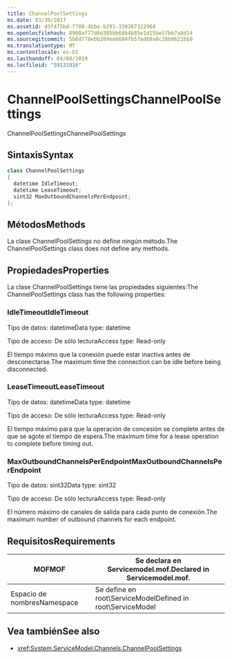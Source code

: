 ```yaml
---
title: ChannelPoolSettings
ms.date: 03/30/2017
ms.assetid: d3f475bd-f780-4bbe-b291-339387322964
ms.openlocfilehash: 8900af77d0d385bb68b4b85e1d15be57bb7a8d14
ms.sourcegitcommit: 5b6d778ebb269ee6684fb57ad69a8c28b06235b9
ms.translationtype: MT
ms.contentlocale: es-ES
ms.lasthandoff: 04/08/2019
ms.locfileid: "59131916"
---
```

# <a name="channelpoolsettings"></a><span data-ttu-id="95ef8-102">ChannelPoolSettings</span><span class="sxs-lookup"><span data-stu-id="95ef8-102">ChannelPoolSettings</span></span>
<span data-ttu-id="95ef8-103">ChannelPoolSettings</span><span class="sxs-lookup"><span data-stu-id="95ef8-103">ChannelPoolSettings</span></span>  
  
## <a name="syntax"></a><span data-ttu-id="95ef8-104">Sintaxis</span><span class="sxs-lookup"><span data-stu-id="95ef8-104">Syntax</span></span>  
  
```csharp
class ChannelPoolSettings  
{  
  datetime IdleTimeout;  
  datetime LeaseTimeout;  
  sint32 MaxOutboundChannelsPerEndpoint;  
};  
```  
  
## <a name="methods"></a><span data-ttu-id="95ef8-105">Métodos</span><span class="sxs-lookup"><span data-stu-id="95ef8-105">Methods</span></span>  
 <span data-ttu-id="95ef8-106">La clase ChannelPoolSettings no define ningún método.</span><span class="sxs-lookup"><span data-stu-id="95ef8-106">The ChannelPoolSettings class does not define any methods.</span></span>  
  
## <a name="properties"></a><span data-ttu-id="95ef8-107">Propiedades</span><span class="sxs-lookup"><span data-stu-id="95ef8-107">Properties</span></span>  
 <span data-ttu-id="95ef8-108">La clase ChannelPoolSettings tiene las propiedades siguientes:</span><span class="sxs-lookup"><span data-stu-id="95ef8-108">The ChannelPoolSettings class has the following properties:</span></span>  
  
### <a name="idletimeout"></a><span data-ttu-id="95ef8-109">IdleTimeout</span><span class="sxs-lookup"><span data-stu-id="95ef8-109">IdleTimeout</span></span>  
 <span data-ttu-id="95ef8-110">Tipo de datos: datetime</span><span class="sxs-lookup"><span data-stu-id="95ef8-110">Data type: datetime</span></span>  
  
 <span data-ttu-id="95ef8-111">Tipo de acceso: De sólo lectura</span><span class="sxs-lookup"><span data-stu-id="95ef8-111">Access type: Read-only</span></span>  
  
 <span data-ttu-id="95ef8-112">El tiempo máximo que la conexión puede estar inactiva antes de desconectarse.</span><span class="sxs-lookup"><span data-stu-id="95ef8-112">The maximum time the connection can be idle before being disconnected.</span></span>  
  
### <a name="leasetimeout"></a><span data-ttu-id="95ef8-113">LeaseTimeout</span><span class="sxs-lookup"><span data-stu-id="95ef8-113">LeaseTimeout</span></span>  
 <span data-ttu-id="95ef8-114">Tipo de datos: datetime</span><span class="sxs-lookup"><span data-stu-id="95ef8-114">Data type: datetime</span></span>  
  
 <span data-ttu-id="95ef8-115">Tipo de acceso: De sólo lectura</span><span class="sxs-lookup"><span data-stu-id="95ef8-115">Access type: Read-only</span></span>  
  
 <span data-ttu-id="95ef8-116">El tiempo máximo para que la operación de concesión se complete antes de que se agote el tiempo de espera.</span><span class="sxs-lookup"><span data-stu-id="95ef8-116">The maximum time for a lease operation to complete before timing out.</span></span>  
  
### <a name="maxoutboundchannelsperendpoint"></a><span data-ttu-id="95ef8-117">MaxOutboundChannelsPerEndpoint</span><span class="sxs-lookup"><span data-stu-id="95ef8-117">MaxOutboundChannelsPerEndpoint</span></span>  
 <span data-ttu-id="95ef8-118">Tipo de datos: sint32</span><span class="sxs-lookup"><span data-stu-id="95ef8-118">Data type: sint32</span></span>  
  
 <span data-ttu-id="95ef8-119">Tipo de acceso: De sólo lectura</span><span class="sxs-lookup"><span data-stu-id="95ef8-119">Access type: Read-only</span></span>  
  
 <span data-ttu-id="95ef8-120">El número máximo de canales de salida para cada punto de conexión.</span><span class="sxs-lookup"><span data-stu-id="95ef8-120">The maximum number of outbound channels for each endpoint.</span></span>  
  
## <a name="requirements"></a><span data-ttu-id="95ef8-121">Requisitos</span><span class="sxs-lookup"><span data-stu-id="95ef8-121">Requirements</span></span>  
  
|<span data-ttu-id="95ef8-122">MOF</span><span class="sxs-lookup"><span data-stu-id="95ef8-122">MOF</span></span>|<span data-ttu-id="95ef8-123">Se declara en Servicemodel.mof.</span><span class="sxs-lookup"><span data-stu-id="95ef8-123">Declared in Servicemodel.mof.</span></span>|  
|---------|-----------------------------------|  
|<span data-ttu-id="95ef8-124">Espacio de nombres</span><span class="sxs-lookup"><span data-stu-id="95ef8-124">Namespace</span></span>|<span data-ttu-id="95ef8-125">Se define en root\ServiceModel</span><span class="sxs-lookup"><span data-stu-id="95ef8-125">Defined in root\ServiceModel</span></span>|  
  
## <a name="see-also"></a><span data-ttu-id="95ef8-126">Vea también</span><span class="sxs-lookup"><span data-stu-id="95ef8-126">See also</span></span>

- <xref:System.ServiceModel.Channels.ChannelPoolSettings>
